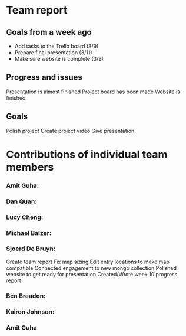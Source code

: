 # Team report
 
 ## Goals from a week ago 
 - Add tasks to the Trello board (3/9)
 - Prepare final presentation (3/11)
 - Make sure website is complete (3/9)

 ## Progress and issues
 Presentation is almost finished
 Project board has been made
 Website is finished
 
 ## Goals
 Polish project
 Create project video 
 Give presentation 
 
 # Contributions of individual team members
 
 ### Amit Guha:
 
 ### Dan Quan:
 
 ### Lucy Cheng:
 
 ### Michael Balzer:
 
 ### Sjoerd De Bruyn:
 Create team report
 Fix map sizing
 Edit entry locations to make map compatible 
 Connected engagement to new mongo collection 
 Polished website to get ready for presentation
 Created/Wrote week 10 progress report
 
 
 ### Ben Breadon:
 
 ### Kairon Johnson:
 
 ### Amit Guha
